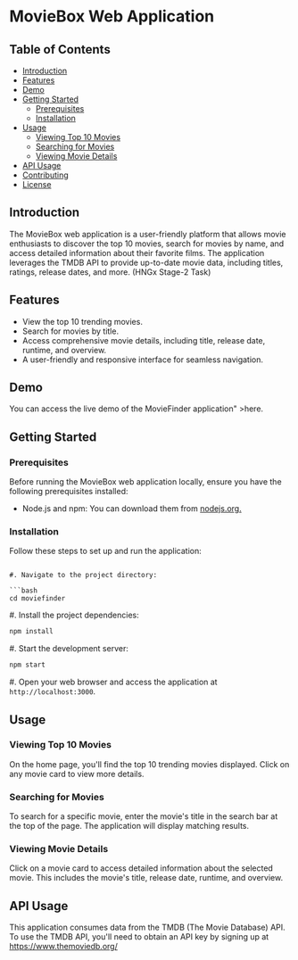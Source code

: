 # MovieBox Web Application

## Table of Contents

- [Introduction](#introduction)
- [Features](#features)
- [Demo](#demo)
- [Getting Started](#getting-started)
  - [Prerequisites](#prerequisites)
  - [Installation](#installation)
- [Usage](#usage)
  - [Viewing Top 10 Movies](#viewing-top-10-movies)
  - [Searching for Movies](#searching-for-movies)
  - [Viewing Movie Details](#viewing-movie-details)
- [API Usage](#api-usage)
- [Contributing](#contributing)
- [License](#license)

## Introduction

The MovieBox web application is a user-friendly platform that allows movie enthusiasts to discover the top 10 movies, search for movies by name, and access detailed information about their favorite films. The application leverages the TMDB API to provide up-to-date movie data, including titles, ratings, release dates, and more.
(HNGx Stage-2 Task)

## Features

- View the top 10 trending movies.
- Search for movies by title.
- Access comprehensive movie details, including title, release date, runtime, and overview.
- A user-friendly and responsive interface for seamless navigation.

## Demo

You can access the live demo of the MovieFinder application" >here.</a>

## Getting Started

### Prerequisites

Before running the MovieBox web application locally, ensure you have the following prerequisites installed:

- Node.js and npm: You can download them from <a href="https://nodejs.org/" >nodejs.org.</a>

### Installation

Follow these steps to set up and run the application:

````

#. Navigate to the project directory:

```bash
cd moviefinder
````

#. Install the project dependencies:

```bash
npm install
```

#. Start the development server:

```bash
npm start
```

#. Open your web browser and access the application at `http://localhost:3000`.

## Usage

### Viewing Top 10 Movies

On the home page, you'll find the top 10 trending movies displayed. Click on any movie card to view more details.

### Searching for Movies

To search for a specific movie, enter the movie's title in the search bar at the top of the page. The application will display matching results.

### Viewing Movie Details

Click on a movie card to access detailed information about the selected movie. This includes the movie's title, release date, runtime, and overview.

## API Usage

This application consumes data from the TMDB (The Movie Database) API. To use the TMDB API, you'll need to obtain an API key by signing up at https://www.themoviedb.org/
